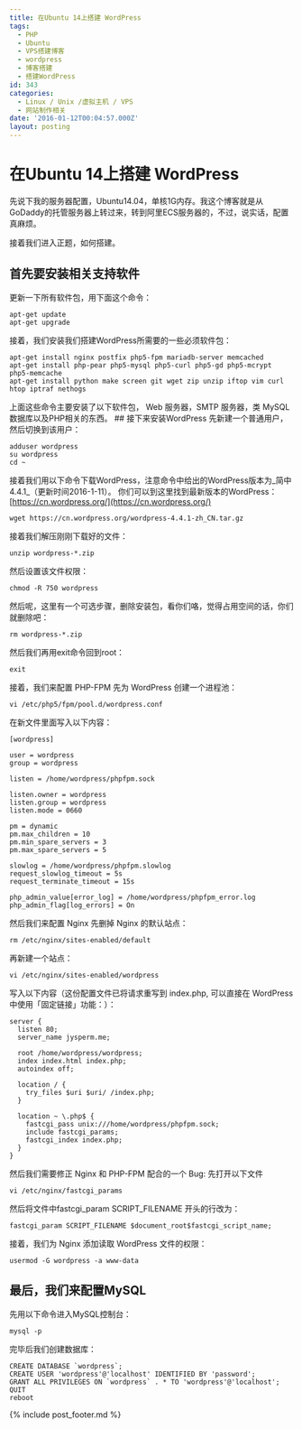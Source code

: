 ```yaml
---
title: 在Ubuntu 14上搭建 WordPress
tags:
  - PHP
  - Ubuntu
  - VPS搭建博客
  - wordpress
  - 博客搭建
  - 搭建WordPress
id: 343
categories:
  - Linux / Unix /虚拟主机 / VPS
  - 网站制作相关
date: '2016-01-12T00:04:57.000Z'
layout: posting
---
```


# 在Ubuntu 14上搭建 WordPress

先说下我的服务器配置，Ubuntu14.04，单核1G内存。我这个博客就是从GoDaddy的托管服务器上转过来，转到阿里ECS服务器的，不过，说实话，配置真麻烦。

接着我们进入正题，如何搭建。

## 首先要安装相关支持软件

更新一下所有软件包，用下面这个命令：

```text
apt-get update
apt-get upgrade
```

 接着，我们安装我们搭建WordPress所需要的一些必须软件包：

```text
apt-get install nginx postfix php5-fpm mariadb-server memcached
apt-get install php-pear php5-mysql php5-curl php5-gd php5-mcrypt php5-memcache
apt-get install python make screen git wget zip unzip iftop vim curl htop iptraf nethogs
```

 上面这些命令主要安装了以下软件包， Web 服务器，SMTP 服务器，类 MySQL 数据库以及PHP相关的东西。 ## 接下来安装WordPress 先新建一个普通用户，然后切换到该用户：

```text
adduser wordpress
su wordpress
cd ~
```

 接着我们用以下命令下载WordPress，注意命令中给出的WordPress版本为_简中4.4.1_（更新时间2016-1-11）。 你们可以到这里找到最新版本的WordPress：[https://cn.wordpress.org/](https://cn.wordpress.org/)

```text
wget https://cn.wordpress.org/wordpress-4.4.1-zh_CN.tar.gz
```

 接着我们解压刚刚下载好的文件：

```text
unzip wordpress-*.zip
```

 然后设置该文件权限：

```text
chmod -R 750 wordpress
```

 然后呢，这里有一个可选步骤，删除安装包，看你们咯，觉得占用空间的话，你们就删除吧：

```text
rm wordpress-*.zip
```

 然后我们再用exit命令回到root：

```text
exit
```

 接着，我们来配置 PHP-FPM 先为 WordPress 创建一个进程池：

```text
vi /etc/php5/fpm/pool.d/wordpress.conf
```

 在新文件里面写入以下内容：

```text
[wordpress]

user = wordpress
group = wordpress

listen = /home/wordpress/phpfpm.sock

listen.owner = wordpress
listen.group = wordpress
listen.mode = 0660

pm = dynamic
pm.max_children = 10
pm.min_spare_servers = 3
pm.max_spare_servers = 5

slowlog = /home/wordpress/phpfpm.slowlog
request_slowlog_timeout = 5s
request_terminate_timeout = 15s

php_admin_value[error_log] = /home/wordpress/phpfpm_error.log
php_admin_flag[log_errors] = On
```

 然后我们来配置 Nginx 先删掉 Nginx 的默认站点：

```text
rm /etc/nginx/sites-enabled/default
```

 再新建一个站点：

```text
vi /etc/nginx/sites-enabled/wordpress
```

 写入以下内容（这份配置文件已将请求重写到 index.php, 可以直接在 WordPress 中使用「固定链接」功能：）：

```text
server {
  listen 80;
  server_name jysperm.me;

  root /home/wordpress/wordpress;
  index index.html index.php;
  autoindex off;

  location / {
    try_files $uri $uri/ /index.php;
  } 

  location ~ \.php$ { 
    fastcgi_pass unix:///home/wordpress/phpfpm.sock;
    include fastcgi_params;
    fastcgi_index index.php;
  }
}
```

 然后我们需要修正 Nginx 和 PHP-FPM 配合的一个 Bug: 先打开以下文件

```text
vi /etc/nginx/fastcgi_params
```

 然后将文件中fastcgi_param SCRIPT_FILENAME 开头的行改为：

```text
fastcgi_param SCRIPT_FILENAME $document_root$fastcgi_script_name;
```

 接着，我们为 Nginx 添加读取 WordPress 文件的权限：

```text
usermod -G wordpress -a www-data
```

## 最后，我们来配置MySQL

先用以下命令进入MySQL控制台：

```
mysql -p
```

完毕后我们创建数据库：

    CREATE DATABASE `wordpress`;
    CREATE USER 'wordpress'@'localhost' IDENTIFIED BY 'password';
    GRANT ALL PRIVILEGES ON `wordpress` . * TO 'wordpress'@'localhost';
    QUIT
    reboot



{% include post_footer.md %}